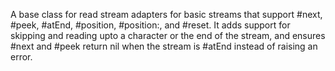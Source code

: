 A base class for read stream adapters for basic streams that support #next, #peek, #atEnd, #position, #position:, and #reset. It adds support for skipping and reading upto a character or the end of the stream, and ensures #next and #peek return nil when the stream is #atEnd instead of raising an error.